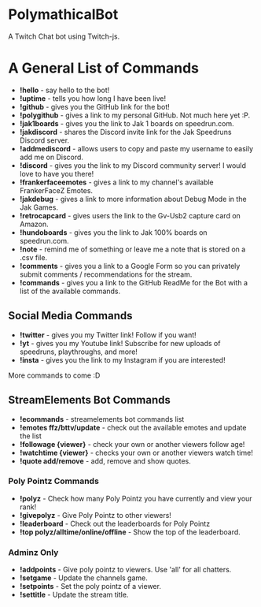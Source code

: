 # PolymathicalBot
A Twitch Chat bot using Twitch-js. 


# A General List of Commands

- **!hello** - say hello to the bot!
- **!uptime** - tells you how long I have been live!
- **!github** - gives you the GitHub link for the bot!
- **!polygithub** - gives a link to my personal GitHub. Not much here yet :P.
- **!jak1boards** - gives you the link to Jak 1 boards on speedrun.com.
- **!jakdiscord** - shares the Discord invite link for the Jak Speedruns Discord server.
- **!addmediscord** - allows users to copy and paste my username to easily add me on Discord.
- **!discord** - gives you the link to my Discord community server! I would love to have you there!
- **!frankerfaceemotes** - gives a link to my channel's available FrankerFaceZ Emotes. 
- **!jakdebug** - gives a link to more information about Debug Mode in the Jak Games.
- **!retrocapcard** - gives users the link to the Gv-Usb2 capture card on Amazon. 
- **!hundoboards** - gives you the link to Jak 100% boards on speedrun.com.
- **!note** - remind me of something or leave me a note that is stored on a .csv file.
- **!comments** - gives you a link to a Google Form so you can privately submit comments / recommendations for the stream.
- **!commands** - gives you a link to the GitHub ReadMe for the Bot with a list of the available commands. 

## Social Media Commands
- **!twitter** - gives you my Twitter link! Follow if you want!
- **!yt** - gives you my Youtube link! Subscribe for new uploads of speedruns, playthroughs, and more!
- **!insta** - gives you the link to my Instagram if you are interested!

More commands to come :D

## StreamElements Bot Commands

- **!ecommands** - streamelements bot commands list
- **!emotes ffz/bttv/update** - check out the available emotes and update the list
- **!followage {viewer}** - check your own or another viewers follow age!
- **!watchtime {viewer}** - checks your own or another viewers watch time!
- **!quote add/remove** -	add, remove and show quotes.

### Poly Pointz Commands
- **!polyz** - Check how many Poly Pointz you have currently and view your rank!
- **!givepolyz** - Give Poly Pointz to other viewers!
- **!leaderboard** - Check out the leaderboards for Poly Pointz
- **!top polyz/alltime/online/offline** - Show the top of the leaderboard.

### Adminz Only
- **!addpoints** - Give poly pointz to viewers. Use 'all' for all chatters.
- **!setgame** - 	Update the channels game.
- **!setpoints** - Set the poly pointz of a viewer.
- **!settitle** - Update the stream title.

